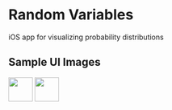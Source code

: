 # Random Variables
iOS app for visualizing probability distributions

## Sample UI Images

<img src="https://github.com/irvinodjuana/random-variables/images/binomial_screenshot" width="48">

<img src="https://github.com/irvinodjuana/random-variables/images/exponential_screenshot" width="48">
